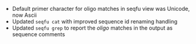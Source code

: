 * Default primer character for oligo matches in seqfu view was Unicode, now Ascii
* Updated `seqfu cat` with improved sequence id renaming handling
* Updated `seqfu grep` to report the _oligo_ matches in the output as sequence comments
